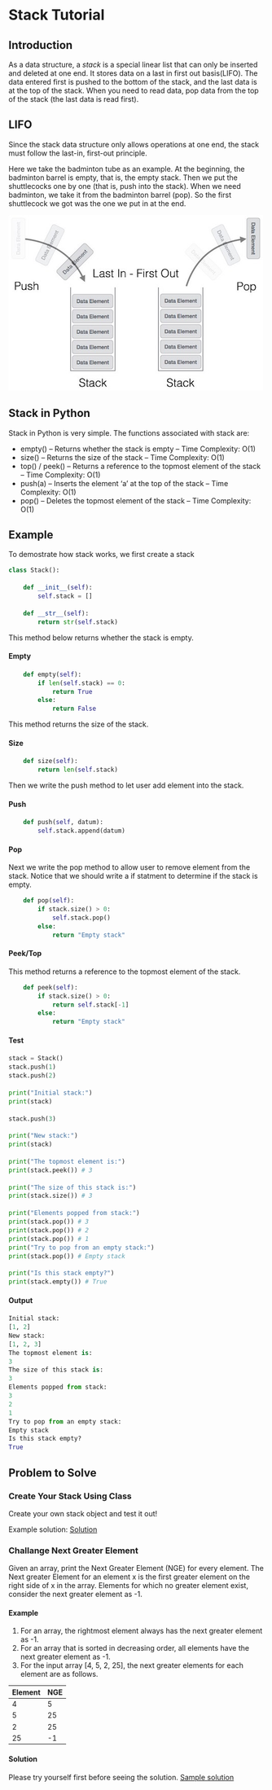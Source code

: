 # Stack Tutorial

## Introduction

As a data structure, a *stack* is a special linear list that can only be inserted and deleted at one end. It stores data on a last in first out basis(LIFO). The data entered first is pushed to the bottom of the stack, and the last data is at the top of the stack. When you need to read data, pop data from the top of the stack (the last data is read first).

## LIFO

Since the stack data structure only allows operations at one end, the stack must follow the last-in, first-out principle.

Here we take the badminton tube as an example. At the beginning, the badminton barrel is empty, that is, the empty stack. Then we put the shuttlecocks one by one (that is, push into the stack). When we need badminton, we take it from the badminton barrel (pop). So the first shuttlecock we got was the one we put in at the end.

![stack_representation](stack_representation.jpg)

## Stack in Python
Stack in Python is very simple. 
The functions associated with stack are:
* empty() – Returns whether the stack is empty – Time Complexity: O(1)
* size() – Returns the size of the stack – Time Complexity: O(1)
* top() / peek() – Returns a reference to the topmost element of the stack – Time Complexity: O(1)
* push(a) – Inserts the element ‘a’ at the top of the stack – Time Complexity: O(1)
* pop() – Deletes the topmost element of the stack – Time Complexity: O(1)

## Example
To demostrate how stack works, we first create a stack
```python
class Stack():

    def __init__(self):
        self.stack = []

    def __str__(self):
        return str(self.stack)
```
This method below returns whether the stack is empty.
#### Empty
```python
    def empty(self):
        if len(self.stack) == 0:
            return True
        else:
            return False
```
This method returns the size of the stack.
#### Size
```python
    def size(self):
        return len(self.stack)
```
Then we write the push method to let user add element into the stack.
#### Push
```python
    def push(self, datum):
        self.stack.append(datum)
```
#### Pop
Next we write the pop method to allow user to remove element from the stack. Notice that we should write a if statment to determine if the stack is empty.
```python
    def pop(self):
        if stack.size() > 0:
            self.stack.pop()
        else:
            return "Empty stack"
```
#### Peek/Top
This method returns a reference to the topmost element of the stack.
```python
    def peek(self):
        if stack.size() > 0:
            return self.stack[-1]
        else:
            return "Empty stack"
```
#### Test
```python
stack = Stack()
stack.push(1)
stack.push(2)

print("Initial stack:")
print(stack)

stack.push(3)

print("New stack:")
print(stack)

print("The topmost element is:")
print(stack.peek()) # 3

print("The size of this stack is:")
print(stack.size()) # 3

print("Elements popped from stack:")
print(stack.pop()) # 3
print(stack.pop()) # 2
print(stack.pop()) # 1
print("Try to pop from an empty stack:")
print(stack.pop()) # Empty stack

print("Is this stack empty?")
print(stack.empty()) # True
```

#### Output
```python
Initial stack:
[1, 2]
New stack:
[1, 2, 3]
The topmost element is:
3
The size of this stack is:
3
Elements popped from stack:
3
2
1
Try to pop from an empty stack:
Empty stack
Is this stack empty?
True
```
## Problem to Solve
### Create Your Stack Using Class

Create your own stack object and test it out!

Example solution: [Solution](simple_stack.py)
### Challange Next Greater Element

Given an array, print the Next Greater Element (NGE) for every element. The Next greater Element for an element x is the first greater element on the right side of x in the array. Elements for which no greater element exist, consider the next greater element as -1. 

#### Example

1. For an array, the rightmost element always has the next greater element as -1.
2. For an array that is sorted in decreasing order, all elements have the next greater element as -1.
3. For the input array [4, 5, 2, 25], the next greater elements for each element are as follows.

Element |  NGE
--------|------
   4    |  5
   5    |  25
   2    |  25
   25   | -1


#### Solution
Please try yourself first before seeing the solution.
[Sample solution](stack_example.py)